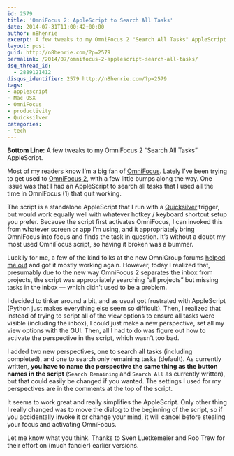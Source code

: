 ```yaml
---
id: 2579
title: 'OmniFocus 2: AppleScript to Search All Tasks'
date: 2014-07-31T11:00:42+00:00
author: n8henrie
excerpt: A few tweaks to my OmniFocus 2 "Search All Tasks" AppleScript.
layout: post
guid: http://n8henrie.com/?p=2579
permalink: /2014/07/omnifocus-2-applescript-search-all-tasks/
dsq_thread_id:
  - 2889121412
disqus_identifier: 2579 http://n8henrie.com/?p=2579
tags:
- applescript
- Mac OSX
- OmniFocus
- productivity
- Quicksilver
categories:
- tech
---
```

**Bottom Line:** A few tweaks to my OmniFocus 2 “Search All Tasks” AppleScript.<!--more-->

Most of my readers know I’m a big fan of [OmniFocus](http://n8henrie.com/tag/omnifocus/ "OmniFocus - n8henrie.com"). Lately I’ve been trying to get used to <a target="_blank" href="https://itunes.apple.com/us/app/omnifocus-2/id867299399?mt=12&uo=4&at=10l5H6" title="OmniFocus 2">OmniFocus 2</a>, with a few little bumps along the way. One issue was that I had an AppleScript to search all tasks that I used all the time in OmniFocus (1) that quit working.

The script is a standalone AppleScript that I run with a <a target="_blank" href="http://qsapp.com/" title="Quicksilver — Mac OS X at your Fingertips">Quicksilver</a> trigger, but would work equally well with whatever hotkey / keyboard shortcut setup you prefer. Because the script first activates OmniFocus, I can invoked this from whatever screen or app I’m using, and it appropriately bring OmniFocus into focus and finds the task in question. It’s without a doubt my most used OmniFocus script, so having it broken was a bummer.

Luckily for me, a few of the kind folks at the new OmniGroup forums <a target="_blank" href="https://discourse.omnigroup.com/t/applescript-request-one-click-search-all/3693">helped me out</a> and got it mostly working again. However, today I realized that, presumably due to the new way OmniFocus 2 separates the inbox from projects, the script was appropriately searching “all projects” but missing tasks in the inbox — which didn’t used to be a problem.

I decided to tinker around a bit, and as usual got frustrated with AppleScript (Python just makes everything else seem so difficult). Then, I realized that instead of trying to script all of the view options to ensure all tasks were visible (including the inbox), I could just make a new perspective, set all my view options with the GUI. Then, all I had to do was figure out how to activate the perspective in the script, which wasn’t too bad.

I added two new perspectives, one to search all tasks (including completed), and one to search only remaining tasks (default). As currently written, **you have to name the perspective the same thing as the button names in the script** (`Search Remaining` and `Search All` as currently written), but that could easily be changed if you wanted. The settings I used for my perspectives are in the comments at the top of the script.

It seems to work great and really simplifies the AppleScript. Only other thing I really changed was to move the dialog to the beginning of the script, so if you accidentally invoke it or change your mind, it will cancel before stealing your focus and activating OmniFocus.

Let me know what you think. Thanks to Sven Luetkemeier and Rob Trew for their effort on (much fancier) earlier versions.